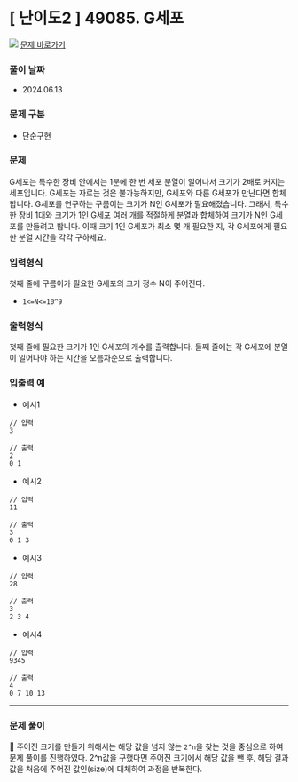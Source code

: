 # [ 난이도2 ] 49085. G세포

<img src="https://img.shields.io/badge/JavaScript-orange?style=flat&logo=javascript&logoColor=auto"/> [문제 바로가기](https://level.goorm.io/exam/49085/t%EC%84%B8%ED%8F%AC/quiz/1)

### 풀이 날짜

- 2024.06.13

### 문제 구분

- 단순구현

### 문제

G세포는 특수한 장비 안에서는 1분에 한 번 세포 분열이 일어나서 크기가 2배로 커지는 세포입니다. G세포는 자르는 것은 불가능하지만, G세포와 다른 G세포가 만난다면 합체합니다.
G세포를 연구하는 구름이는 크기가 N인 G세포가 필요해졌습니다. 그래서, 특수한 장비 1대와 크기가 1인 G세포 여러 개를 적절하게 분열과 합체하여 크기가 N인 G세포를 만들려고 합니다. 이때 크기 1인 G세포가 최소 몇 개 필요한 지, 각 G세포에게 필요한 분열 시간을 각각 구하세요.

### 입력형식

첫째 줄에 구름이가 필요한 G세포의 크기 정수 N이 주어진다.

- `1<=N<=10^9`

### 출력형식

첫째 줄에 필요한 크기가 1인 G세포의 개수를 출력합니다.
둘째 줄에는 각 G세포에 분열이 일어나야 하는 시간을 오름차순으로 출력합니다.

### 입출력 예

- 예시1

```
// 입력
3
```

```
// 출력
2
0 1
```

- 예시2

```
// 입력
11
```

```
// 출력
3
0 1 3
```

- 예시3

```
// 입력
28
```

```
// 출력
3
2 3 4
```

- 예시4

```
// 입력
9345
```

```
// 출력
4
0 7 10 13
```

---

### 문제 풀이

🔆 주어진 크기를 만들기 위해서는 해당 값을 넘지 않는 `2^n`을 찾는 것을 중심으로 하여 문제 풀이를 진행하였다. 2^n값을 구했다면 주어진 크기에서 해당 값을 뺀 후, 해당 결과값을 처음에 주어진 값인(size)에 대체하여 과정을 반복한다.
